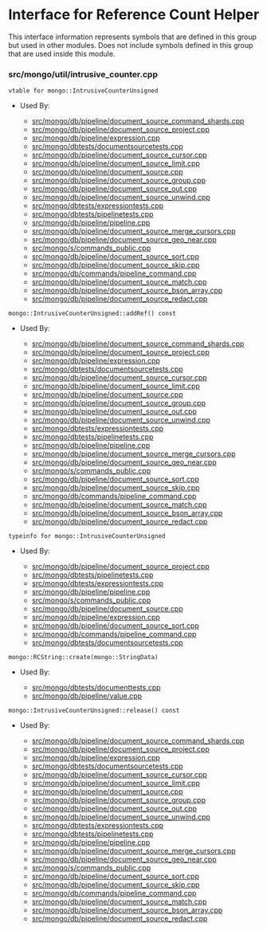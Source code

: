 
# Interface for Reference Count Helper
This interface information represents symbols that are defined in this group but used in other modules.  Does not include symbols defined in this group that are used inside this module.

### src/mongo/util/intrusive\_counter.cpp

<div></div>

    vtable for mongo::IntrusiveCounterUnsigned

- Used By:

    - [src/mongo/db/pipeline/document\_source\_command\_shards.cpp](../../../../core\_query\_system/aggregation\_framework)
    - [src/mongo/db/pipeline/document\_source\_project.cpp](../../../../core\_query\_system/aggregation\_framework)
    - [src/mongo/db/pipeline/expression.cpp](../../../../core\_query\_system/aggregation\_framework)
    - [src/mongo/dbtests/documentsourcetests.cpp](../../../../tests/unit\_tests)
    - [src/mongo/db/pipeline/document\_source\_cursor.cpp](../../../../core\_query\_system/aggregation\_framework)
    - [src/mongo/db/pipeline/document\_source\_limit.cpp](../../../../core\_query\_system/aggregation\_framework)
    - [src/mongo/db/pipeline/document\_source.cpp](../../../../core\_query\_system/aggregation\_framework)
    - [src/mongo/db/pipeline/document\_source\_group.cpp](../../../../core\_query\_system/aggregation\_framework)
    - [src/mongo/db/pipeline/document\_source\_out.cpp](../../../../core\_query\_system/aggregation\_framework)
    - [src/mongo/db/pipeline/document\_source\_unwind.cpp](../../../../core\_query\_system/aggregation\_framework)
    - [src/mongo/dbtests/expressiontests.cpp](../../../../tests/unit\_tests)
    - [src/mongo/dbtests/pipelinetests.cpp](../../../../tests/unit\_tests)
    - [src/mongo/db/pipeline/pipeline.cpp](../../../../core\_query\_system/aggregation\_framework)
    - [src/mongo/db/pipeline/document\_source\_merge\_cursors.cpp](../../../../core\_query\_system/aggregation\_framework)
    - [src/mongo/db/pipeline/document\_source\_geo\_near.cpp](../../../../core\_query\_system/aggregation\_framework)
    - [src/mongo/s/commands\_public.cpp](../../../../sharding/mongos\_commands)
    - [src/mongo/db/pipeline/document\_source\_sort.cpp](../../../../core\_query\_system/aggregation\_framework)
    - [src/mongo/db/pipeline/document\_source\_skip.cpp](../../../../core\_query\_system/aggregation\_framework)
    - [src/mongo/db/commands/pipeline\_command.cpp](../../../../core\_query\_system/aggregation\_framework)
    - [src/mongo/db/pipeline/document\_source\_match.cpp](../../../../core\_query\_system/aggregation\_framework)
    - [src/mongo/db/pipeline/document\_source\_bson\_array.cpp](../../../../core\_query\_system/aggregation\_framework)
    - [src/mongo/db/pipeline/document\_source\_redact.cpp](../../../../core\_query\_system/aggregation\_framework)

<div></div>

    mongo::IntrusiveCounterUnsigned::addRef() const

- Used By:

    - [src/mongo/db/pipeline/document\_source\_command\_shards.cpp](../../../../core\_query\_system/aggregation\_framework)
    - [src/mongo/db/pipeline/document\_source\_project.cpp](../../../../core\_query\_system/aggregation\_framework)
    - [src/mongo/db/pipeline/expression.cpp](../../../../core\_query\_system/aggregation\_framework)
    - [src/mongo/dbtests/documentsourcetests.cpp](../../../../tests/unit\_tests)
    - [src/mongo/db/pipeline/document\_source\_cursor.cpp](../../../../core\_query\_system/aggregation\_framework)
    - [src/mongo/db/pipeline/document\_source\_limit.cpp](../../../../core\_query\_system/aggregation\_framework)
    - [src/mongo/db/pipeline/document\_source.cpp](../../../../core\_query\_system/aggregation\_framework)
    - [src/mongo/db/pipeline/document\_source\_group.cpp](../../../../core\_query\_system/aggregation\_framework)
    - [src/mongo/db/pipeline/document\_source\_out.cpp](../../../../core\_query\_system/aggregation\_framework)
    - [src/mongo/db/pipeline/document\_source\_unwind.cpp](../../../../core\_query\_system/aggregation\_framework)
    - [src/mongo/dbtests/expressiontests.cpp](../../../../tests/unit\_tests)
    - [src/mongo/dbtests/pipelinetests.cpp](../../../../tests/unit\_tests)
    - [src/mongo/db/pipeline/pipeline.cpp](../../../../core\_query\_system/aggregation\_framework)
    - [src/mongo/db/pipeline/document\_source\_merge\_cursors.cpp](../../../../core\_query\_system/aggregation\_framework)
    - [src/mongo/db/pipeline/document\_source\_geo\_near.cpp](../../../../core\_query\_system/aggregation\_framework)
    - [src/mongo/s/commands\_public.cpp](../../../../sharding/mongos\_commands)
    - [src/mongo/db/pipeline/document\_source\_sort.cpp](../../../../core\_query\_system/aggregation\_framework)
    - [src/mongo/db/pipeline/document\_source\_skip.cpp](../../../../core\_query\_system/aggregation\_framework)
    - [src/mongo/db/commands/pipeline\_command.cpp](../../../../core\_query\_system/aggregation\_framework)
    - [src/mongo/db/pipeline/document\_source\_match.cpp](../../../../core\_query\_system/aggregation\_framework)
    - [src/mongo/db/pipeline/document\_source\_bson\_array.cpp](../../../../core\_query\_system/aggregation\_framework)
    - [src/mongo/db/pipeline/document\_source\_redact.cpp](../../../../core\_query\_system/aggregation\_framework)

<div></div>

    typeinfo for mongo::IntrusiveCounterUnsigned

- Used By:

    - [src/mongo/db/pipeline/document\_source\_project.cpp](../../../../core\_query\_system/aggregation\_framework)
    - [src/mongo/dbtests/pipelinetests.cpp](../../../../tests/unit\_tests)
    - [src/mongo/dbtests/expressiontests.cpp](../../../../tests/unit\_tests)
    - [src/mongo/db/pipeline/pipeline.cpp](../../../../core\_query\_system/aggregation\_framework)
    - [src/mongo/s/commands\_public.cpp](../../../../sharding/mongos\_commands)
    - [src/mongo/db/pipeline/document\_source.cpp](../../../../core\_query\_system/aggregation\_framework)
    - [src/mongo/db/pipeline/expression.cpp](../../../../core\_query\_system/aggregation\_framework)
    - [src/mongo/db/pipeline/document\_source\_sort.cpp](../../../../core\_query\_system/aggregation\_framework)
    - [src/mongo/db/commands/pipeline\_command.cpp](../../../../core\_query\_system/aggregation\_framework)
    - [src/mongo/dbtests/documentsourcetests.cpp](../../../../tests/unit\_tests)

<div></div>

    mongo::RCString::create(mongo::StringData)

- Used By:

    - [src/mongo/dbtests/documenttests.cpp](../../../../tests/unit\_tests)
    - [src/mongo/db/pipeline/value.cpp](../../../../core\_query\_system/aggregation\_framework)

<div></div>

    mongo::IntrusiveCounterUnsigned::release() const

- Used By:

    - [src/mongo/db/pipeline/document\_source\_command\_shards.cpp](../../../../core\_query\_system/aggregation\_framework)
    - [src/mongo/db/pipeline/document\_source\_project.cpp](../../../../core\_query\_system/aggregation\_framework)
    - [src/mongo/db/pipeline/expression.cpp](../../../../core\_query\_system/aggregation\_framework)
    - [src/mongo/dbtests/documentsourcetests.cpp](../../../../tests/unit\_tests)
    - [src/mongo/db/pipeline/document\_source\_cursor.cpp](../../../../core\_query\_system/aggregation\_framework)
    - [src/mongo/db/pipeline/document\_source\_limit.cpp](../../../../core\_query\_system/aggregation\_framework)
    - [src/mongo/db/pipeline/document\_source.cpp](../../../../core\_query\_system/aggregation\_framework)
    - [src/mongo/db/pipeline/document\_source\_group.cpp](../../../../core\_query\_system/aggregation\_framework)
    - [src/mongo/db/pipeline/document\_source\_out.cpp](../../../../core\_query\_system/aggregation\_framework)
    - [src/mongo/db/pipeline/document\_source\_unwind.cpp](../../../../core\_query\_system/aggregation\_framework)
    - [src/mongo/dbtests/expressiontests.cpp](../../../../tests/unit\_tests)
    - [src/mongo/dbtests/pipelinetests.cpp](../../../../tests/unit\_tests)
    - [src/mongo/db/pipeline/pipeline.cpp](../../../../core\_query\_system/aggregation\_framework)
    - [src/mongo/db/pipeline/document\_source\_merge\_cursors.cpp](../../../../core\_query\_system/aggregation\_framework)
    - [src/mongo/db/pipeline/document\_source\_geo\_near.cpp](../../../../core\_query\_system/aggregation\_framework)
    - [src/mongo/s/commands\_public.cpp](../../../../sharding/mongos\_commands)
    - [src/mongo/db/pipeline/document\_source\_sort.cpp](../../../../core\_query\_system/aggregation\_framework)
    - [src/mongo/db/pipeline/document\_source\_skip.cpp](../../../../core\_query\_system/aggregation\_framework)
    - [src/mongo/db/commands/pipeline\_command.cpp](../../../../core\_query\_system/aggregation\_framework)
    - [src/mongo/db/pipeline/document\_source\_match.cpp](../../../../core\_query\_system/aggregation\_framework)
    - [src/mongo/db/pipeline/document\_source\_bson\_array.cpp](../../../../core\_query\_system/aggregation\_framework)
    - [src/mongo/db/pipeline/document\_source\_redact.cpp](../../../../core\_query\_system/aggregation\_framework)
